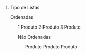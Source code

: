 1. Tipo de Listas

   Ordenadas <ol>

   1 Produto
   2 Produto
   3 Produto

   Não Ordenadas <ul>

   Produto
   Produto
   Produto

